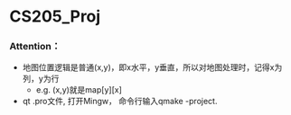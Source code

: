 # CS205_Proj
### Attention：
- 地图位置逻辑是普通(x,y)，即x水平，y垂直，所以对地图处理时，记得x为列，y为行
  - e.g. (x,y)就是map[y][x]
- qt .pro文件, 打开Mingw， 命令行输入qmake -project.